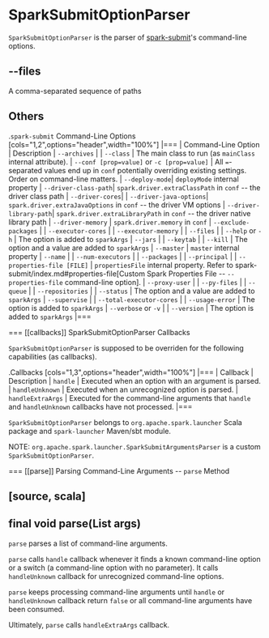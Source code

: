 # SparkSubmitOptionParser

`SparkSubmitOptionParser` is the parser of [spark-submit](spark-submit/index.md)'s command-line options.

## <span id="FILES"> --files

A comma-separated sequence of paths

## Others

.`spark-submit` Command-Line Options
[cols="1,2",options="header",width="100%"]
|===
| Command-Line Option | Description
| `--archives` |
| `--class` | The main class to run (as `mainClass` internal attribute).
| `--conf [prop=value]` or `-c [prop=value]` | All ``=``-separated values end up in `conf` potentially overriding existing settings. Order on command-line matters.
| `--deploy-mode`| `deployMode` internal property
| `--driver-class-path`| `spark.driver.extraClassPath` in `conf` -- the driver class path
| `--driver-cores`|
| `--driver-java-options`| `spark.driver.extraJavaOptions` in `conf` -- the driver VM options
| `--driver-library-path`| `spark.driver.extraLibraryPath` in `conf` -- the driver native library path
| `--driver-memory` | `spark.driver.memory` in `conf`
| `--exclude-packages` |
| `--executor-cores` |
| `--executor-memory` |
| `--files` |
| `--help` or `-h` | The option is added to `sparkArgs`
| `--jars` |
| `--keytab` |
| `--kill` | The option and a value are added to `sparkArgs`
| `--master` | `master` internal property
| `--name` |
| `--num-executors` |
| `--packages` |
| `--principal` |
| `--properties-file [FILE]` | `propertiesFile` internal property. Refer to spark-submit/index.md#properties-file[Custom Spark Properties File -- `--properties-file` command-line option].
| `--proxy-user` |
| `--py-files` |
| `--queue` |
| `--repositories` |
| `--status` | The option and a value are added to `sparkArgs`
| `--supervise` |
| `--total-executor-cores` |
| `--usage-error` | The option is added to `sparkArgs`
| `--verbose` or `-v` |
| `--version` | The option is added to `sparkArgs`
|===

=== [[callbacks]] SparkSubmitOptionParser Callbacks

`SparkSubmitOptionParser` is supposed to be overriden for the following capabilities (as callbacks).

.Callbacks
[cols="1,3",options="header",width="100%"]
|===
| Callback | Description
| `handle` | Executed when an option with an argument is parsed.
| `handleUnknown` | Executed when an unrecognized option is parsed.
| `handleExtraArgs` | Executed for the command-line arguments that `handle` and `handleUnknown` callbacks have not processed.
|===

`SparkSubmitOptionParser` belongs to `org.apache.spark.launcher` Scala package and `spark-launcher` Maven/sbt module.

NOTE: `org.apache.spark.launcher.SparkSubmitArgumentsParser` is a custom `SparkSubmitOptionParser`.

=== [[parse]] Parsing Command-Line Arguments -- `parse` Method

[source, scala]
----
final void parse(List<String> args)
----

`parse` parses a list of command-line arguments.

`parse` calls `handle` callback whenever it finds a known command-line option or a switch (a command-line option with no parameter). It calls `handleUnknown` callback for unrecognized command-line options.

`parse` keeps processing command-line arguments until `handle` or `handleUnknown` callback return `false` or all command-line arguments have been consumed.

Ultimately, `parse` calls `handleExtraArgs` callback.
